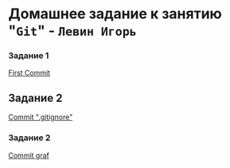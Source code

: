 # Домашнее задание к занятию "`Git`" - `Левин Игорь`



### Задание 1

[First Commit](https://github.com/elekpow/gitlab-hw/commit/1de1a203bc51a78f61dcd10e686e8c0f75bcf400)

## Задание 2

[Commit ".gitignore"](https://github.com/elekpow/gitlab-hw/commit/06be8ac39f2780747de970f98cd8f15f174ed8b7) 


### Задание 2

[Commit graf](https://github.com/elekpow/gitlab-hw/network)
